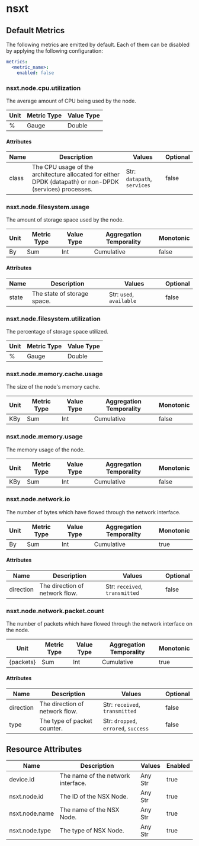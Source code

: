 [comment]: <> (Code generated by mdatagen. DO NOT EDIT.)

# nsxt

## Default Metrics

The following metrics are emitted by default. Each of them can be disabled by applying the following configuration:

```yaml
metrics:
  <metric_name>:
    enabled: false
```

### nsxt.node.cpu.utilization

The average amount of CPU being used by the node.

| Unit | Metric Type | Value Type |
| ---- | ----------- | ---------- |
| % | Gauge | Double |

#### Attributes

| Name | Description | Values | Optional |
| ---- | ----------- | ------ | -------- |
| class | The CPU usage of the architecture allocated for either DPDK (datapath) or non-DPDK (services) processes. | Str: ``datapath``, ``services`` | false |

### nsxt.node.filesystem.usage

The amount of storage space used by the node.

| Unit | Metric Type | Value Type | Aggregation Temporality | Monotonic |
| ---- | ----------- | ---------- | ----------------------- | --------- |
| By | Sum | Int | Cumulative | false |

#### Attributes

| Name | Description | Values | Optional |
| ---- | ----------- | ------ | -------- |
| state | The state of storage space. | Str: ``used``, ``available`` | false |

### nsxt.node.filesystem.utilization

The percentage of storage space utilized.

| Unit | Metric Type | Value Type |
| ---- | ----------- | ---------- |
| % | Gauge | Double |

### nsxt.node.memory.cache.usage

The size of the node's memory cache.

| Unit | Metric Type | Value Type | Aggregation Temporality | Monotonic |
| ---- | ----------- | ---------- | ----------------------- | --------- |
| KBy | Sum | Int | Cumulative | false |

### nsxt.node.memory.usage

The memory usage of the node.

| Unit | Metric Type | Value Type | Aggregation Temporality | Monotonic |
| ---- | ----------- | ---------- | ----------------------- | --------- |
| KBy | Sum | Int | Cumulative | false |

### nsxt.node.network.io

The number of bytes which have flowed through the network interface.

| Unit | Metric Type | Value Type | Aggregation Temporality | Monotonic |
| ---- | ----------- | ---------- | ----------------------- | --------- |
| By | Sum | Int | Cumulative | true |

#### Attributes

| Name | Description | Values | Optional |
| ---- | ----------- | ------ | -------- |
| direction | The direction of network flow. | Str: ``received``, ``transmitted`` | false |

### nsxt.node.network.packet.count

The number of packets which have flowed through the network interface on the node.

| Unit | Metric Type | Value Type | Aggregation Temporality | Monotonic |
| ---- | ----------- | ---------- | ----------------------- | --------- |
| {packets} | Sum | Int | Cumulative | true |

#### Attributes

| Name | Description | Values | Optional |
| ---- | ----------- | ------ | -------- |
| direction | The direction of network flow. | Str: ``received``, ``transmitted`` | false |
| type | The type of packet counter. | Str: ``dropped``, ``errored``, ``success`` | false |

## Resource Attributes

| Name | Description | Values | Enabled |
| ---- | ----------- | ------ | ------- |
| device.id | The name of the network interface. | Any Str | true |
| nsxt.node.id | The ID of the NSX Node. | Any Str | true |
| nsxt.node.name | The name of the NSX Node. | Any Str | true |
| nsxt.node.type | The type of NSX Node. | Any Str | true |
